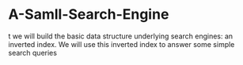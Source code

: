 # A-Samll-Search-Engine
t we will build the basic data structure underlying search engines: an inverted index. We will use this inverted index to answer some simple search queries
